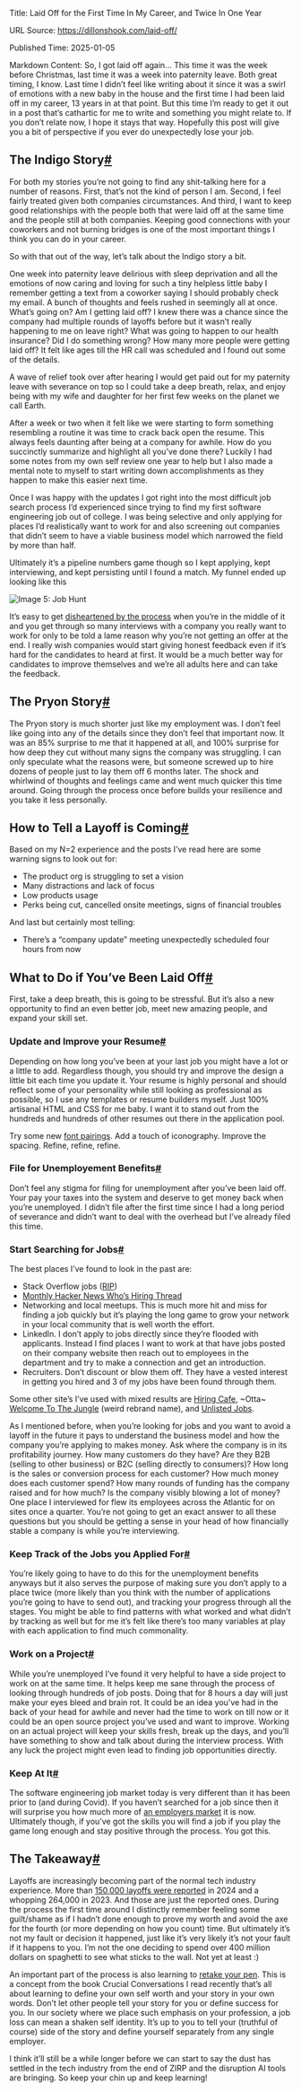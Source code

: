 Title: Laid Off for the First Time In My Career, and Twice In One Year

URL Source: https://dillonshook.com/laid-off/

Published Time: 2025-01-05

Markdown Content:
So, I got laid off again… This time it was the week before Christmas, last time it was a week into paternity leave. Both great timing, I know. Last time I didn’t feel like writing about it since it was a swirl of emotions with a new baby in the house and the first time I had been laid off in my career, 13 years in at that point. But this time I’m ready to get it out in a post that’s cathartic for me to write and something you might relate to. If you don’t relate now, I hope it stays that way. Hopefully this post will give you a bit of perspective if you ever do unexpectedly lose your job.

The Indigo Story[#](https://dillonshook.com/laid-off/#the-indigo-story)
-----------------------------------------------------------------------

For both my stories you’re not going to find any shit-talking here for a number of reasons. First, that’s not the kind of person I am. Second, I feel fairly treated given both companies circumstances. And third, I want to keep good relationships with the people both that were laid off at the same time and the people still at both companies. Keeping good connections with your coworkers and not burning bridges is one of the most important things I think you can do in your career.

So with that out of the way, let’s talk about the Indigo story a bit.

One week into paternity leave delirious with sleep deprivation and all the emotions of now caring and loving for such a tiny helpless little baby I remember getting a text from a coworker saying I should probably check my email. A bunch of thoughts and feels rushed in seemingly all at once. What’s going on? Am I getting laid off? I knew there was a chance since the company had multiple rounds of layoffs before but it wasn’t really happening to me on leave right? What was going to happen to our health insurance? Did I do something wrong? How many more people were getting laid off? It felt like ages till the HR call was scheduled and I found out some of the details.

A wave of relief took over after hearing I would get paid out for my paternity leave with severance on top so I could take a deep breath, relax, and enjoy being with my wife and daughter for her first few weeks on the planet we call Earth.

After a week or two when it felt like we were starting to form something resembling a routine it was time to crack back open the resume. This always feels daunting after being at a company for awhile. How do you succinctly summarize and highlight all you’ve done there? Luckily I had some notes from my own self review one year to help but I also made a mental note to myself to start writing down accomplishments as they happen to make this easier next time.

Once I was happy with the updates I got right into the most difficult job search process I’d experienced since trying to find my first software engineering job out of college. I was being selective and only applying for places I’d realistically want to work for and also screening out companies that didn’t seem to have a viable business model which narrowed the field by more than half.

Ultimately it’s a pipeline numbers game though so I kept applying, kept interviewing, and kept persisting until I found a match. My funnel ended up looking like this

![Image 5: Job Hunt](https://dillonshook.com/_astro/jobhunt.CgaTHyCX_oANgU.webp)

It’s easy to get [disheartened by the process](https://news.ycombinator.com/item?id=39615097&ref=dillonshook.com) when you’re in the middle of it and you get through so many interviews with a company you really want to work for only to be told a lame reason why you’re not getting an offer at the end. I really wish companies would start giving honest feedback even if it’s hard for the candidates to heard at first. It would be a much better way for candidates to improve themselves and we’re all adults here and can take the feedback.

The Pryon Story[#](https://dillonshook.com/laid-off/#the-pryon-story)
---------------------------------------------------------------------

The Pryon story is much shorter just like my employment was. I don’t feel like going into any of the details since they don’t feel that important now. It was an 85% surprise to me that it happened at all, and 100% surprise for how deep they cut without many signs the company was struggling. I can only speculate what the reasons were, but someone screwed up to hire dozens of people just to lay them off 6 months later. The shock and whirlwind of thoughts and feelings came and went much quicker this time around. Going through the process once before builds your resilience and you take it less personally.

How to Tell a Layoff is Coming[#](https://dillonshook.com/laid-off/#how-to-tell-a-layoff-is-coming)
---------------------------------------------------------------------------------------------------

Based on my N=2 experience and the posts I’ve read here are some warning signs to look out for:

*   The product org is struggling to set a vision
*   Many distractions and lack of focus
*   Low products usage
*   Perks being cut, cancelled onsite meetings, signs of financial troubles

And last but certainly most telling:

*   There’s a “company update” meeting unexpectedly scheduled four hours from now

What to Do if You’ve Been Laid Off[#](https://dillonshook.com/laid-off/#what-to-do-if-youve-been-laid-off)
----------------------------------------------------------------------------------------------------------

First, take a deep breath, this is going to be stressful. But it’s also a new opportunity to find an even better job, meet new amazing people, and expand your skill set.

### Update and Improve your Resume[#](https://dillonshook.com/laid-off/#update-and-improve-your-resume)

Depending on how long you’ve been at your last job you might have a lot or a little to add. Regardless though, you should try and improve the design a little bit each time you update it. Your resume is highly personal and should reflect some of your personality while still looking as professional as possible, so I use any templates or resume builders myself. Just 100% artisanal HTML and CSS for me baby. I want it to stand out from the hundreds and hundreds of other resumes out there in the application pool.

Try some new [font pairings](https://fontjoy.com/#?ref=dillonshook.com). Add a touch of iconography. Improve the spacing. Refine, refine, refine.

### File for Unemployement Benefits[#](https://dillonshook.com/laid-off/#file-for-unemployement-benefits)

Don’t feel any stigma for filing for unemployment after you’ve been laid off. Your pay your taxes into the system and deserve to get money back when you’re unemployed. I didn’t file after the first time since I had a long period of severance and didn’t want to deal with the overhead but I’ve already filed this time.

### Start Searching for Jobs[#](https://dillonshook.com/laid-off/#start-searching-for-jobs)

The best places I’ve found to look in the past are:

*   Stack Overflow jobs ([RIP](https://meta.stackoverflow.com/questions/415293/sunsetting-jobs-developer-story?ref=dillonshook.com))
*   [Monthly Hacker News Who’s Hiring Thread](https://news.ycombinator.com/item?id=42575537&ref=dillonshook.com)
*   Networking and local meetups. This is much more hit and miss for finding a job quickly but it’s playing the long game to grow your network in your local community that is well worth the effort.
*   LinkedIn. I don’t apply to jobs directly since they’re flooded with applicants. Instead I find places I want to work at that have jobs posted on their company website then reach out to employees in the department and try to make a connection and get an introduction.
*   Recruiters. Don’t discount or blow them off. They have a vested interest in getting you hired and 3 of my jobs have been found through them.

Some other site’s I’ve used with mixed results are [Hiring Cafe](https://hiring.cafe/?ref=dillonshook.com), ~Otta~ [Welcome To The Jungle](https://employers.welcometothejungle.com/en/introducing-our-new-brand?ref=dillonshook.com) (weird rebrand name), and [Unlisted Jobs](https://www.unlistedjobs.com/?ref=dillonshook.com).

As I mentioned before, when you’re looking for jobs and you want to avoid a layoff in the future it pays to understand the business model and how the company you’re applying to makes money. Ask where the company is in its profitability journey. How many customers do they have? Are they B2B (selling to other business) or B2C (selling directly to consumers)? How long is the sales or conversion process for each customer? How much money does each customer spend? How many rounds of funding has the company raised and for how much? Is the company visibly blowing a lot of money? One place I interviewed for flew its employees across the Atlantic for on sites once a quarter. You’re not going to get an exact answer to all these questions but you should be getting a sense in your head of how financially stable a company is while you’re interviewing.

### Keep Track of the Jobs you Applied For[#](https://dillonshook.com/laid-off/#keep-track-of-the-jobs-you-applied-for)

You’re likely going to have to do this for the unemployment benefits anyways but it also serves the purpose of making sure you don’t apply to a place twice (more likely than you think with the number of applications you’re going to have to send out), and tracking your progress through all the stages. You might be able to find patterns with what worked and what didn’t by tracking as well but for me it’s felt like there’s too many variables at play with each application to find much commonality.

### Work on a Project[#](https://dillonshook.com/laid-off/#work-on-a-project)

While you’re unemployed I’ve found it very helpful to have a side project to work on at the same time. It helps keep me sane through the process of looking through hundreds of job posts. Doing that for 8 hours a day will just make your eyes bleed and brain rot. It could be an idea you’ve had in the back of your head for awhile and never had the time to work on till now or it could be an open source project you’ve used and want to improve. Working on an actual project will keep your skills fresh, break up the days, and you’ll have something to show and talk about during the interview process. With any luck the project might even lead to finding job opportunities directly.

### Keep At It[#](https://dillonshook.com/laid-off/#keep-at-it)

The software engineering job market today is very different than it has been prior to (and during Covid). If you haven’t searched for a job since then it will surprise you how much more of [an employers market](https://newsletter.pragmaticengineer.com/p/state-of-eng-market-2024?ref=dillonshook.com) it is now. Ultimately though, if you’ve got the skills you will find a job if you play the game long enough and stay positive through the process. You got this.

The Takeaway[#](https://dillonshook.com/laid-off/#the-takeaway)
---------------------------------------------------------------

Layoffs are increasingly becoming part of the normal tech industry experience. More than [150,000 layoffs were reported](https://layoffs.fyi/?ref=dillonshook.com) in 2024 and a whopping 264,000 in 2023. And those are just the reported ones. During the process the first time around I distinctly remember feeling some guilt/shame as if I hadn’t done enough to prove my worth and avoid the axe for the fourth (or more depending on how you count) time. But ultimately it’s not my fault or decision it happened, just like it’s very likely it’s not your fault if it happens to you. I’m not the one deciding to spend over 400 million dollars on spaghetti to see what sticks to the wall. Not yet at least :)

An important part of the process is also learning to [retake your pen](https://cruciallearning.com/blog/retaking-your-pen-learning-to-author-your-worth/?ref=dillonshook.com). This is a concept from the book Crucial Conversations I read recently that’s all about learning to define your own self worth and your story in your own words. Don’t let other people tell your story for you or define success for you. In our society where we place such emphasis on your profession, a job loss can mean a shaken self identity. It’s up to you to tell your (truthful of course) side of the story and define yourself separately from any single employer.

I think it’ll still be a while longer before we can start to say the dust has settled in the tech industry from the end of ZIRP and the disruption AI tools are bringing. So keep your chin up and keep learning!
